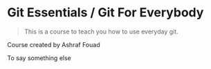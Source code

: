 # Git Essentials / Git For Everybody

> This is a course to teach you how to use everyday git.

Course created by Ashraf Fouad

To say something else
